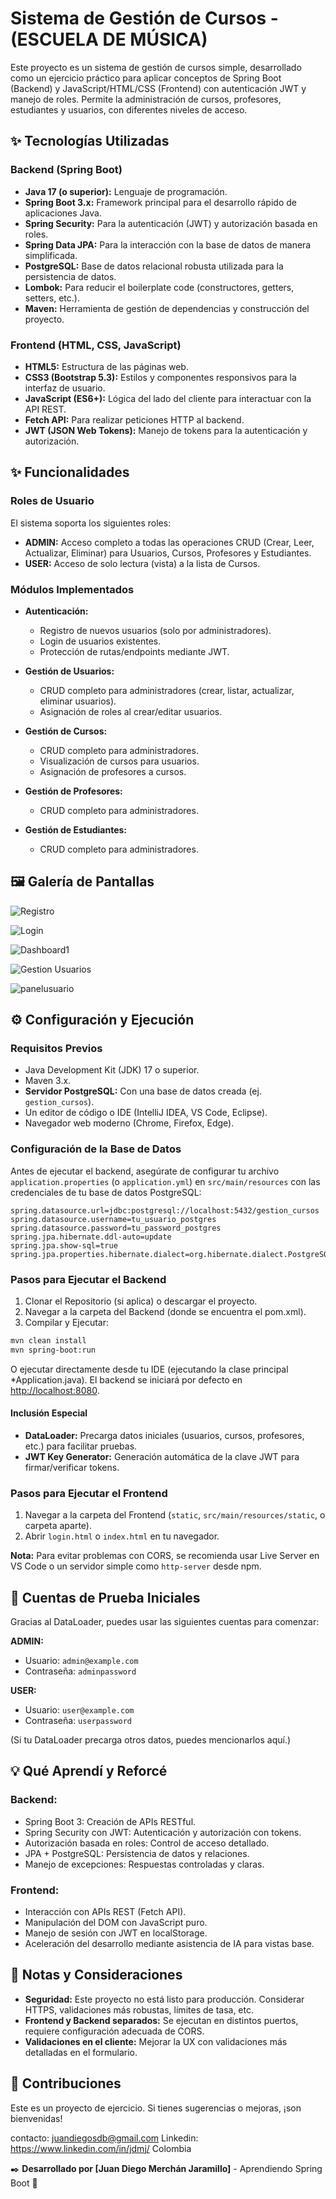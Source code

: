# Sistema de Gestión de Cursos - (ESCUELA DE MÚSICA)

Este proyecto es un sistema de gestión de cursos simple, desarrollado como un ejercicio práctico para aplicar conceptos de Spring Boot (Backend) y JavaScript/HTML/CSS (Frontend) con autenticación JWT y manejo de roles. Permite la administración de cursos, profesores, estudiantes y usuarios, con diferentes niveles de acceso.

## ✨ Tecnologías Utilizadas

### Backend (Spring Boot)

* **Java 17 (o superior):** Lenguaje de programación.
* **Spring Boot 3.x:** Framework principal para el desarrollo rápido de aplicaciones Java.
* **Spring Security:** Para la autenticación (JWT) y autorización basada en roles.
* **Spring Data JPA:** Para la interacción con la base de datos de manera simplificada.
* **PostgreSQL:** Base de datos relacional robusta utilizada para la persistencia de datos.
* **Lombok:** Para reducir el boilerplate code (constructores, getters, setters, etc.).
* **Maven:** Herramienta de gestión de dependencias y construcción del proyecto.

### Frontend (HTML, CSS, JavaScript)

* **HTML5:** Estructura de las páginas web.
* **CSS3 (Bootstrap 5.3):** Estilos y componentes responsivos para la interfaz de usuario.
* **JavaScript (ES6+):** Lógica del lado del cliente para interactuar con la API REST.
* **Fetch API:** Para realizar peticiones HTTP al backend.
* **JWT (JSON Web Tokens):** Manejo de tokens para la autenticación y autorización.

## ✨ Funcionalidades

### Roles de Usuario

El sistema soporta los siguientes roles:

* **ADMIN:** Acceso completo a todas las operaciones CRUD (Crear, Leer, Actualizar, Eliminar) para Usuarios, Cursos, Profesores y Estudiantes.
* **USER:** Acceso de solo lectura (vista) a la lista de Cursos.

### Módulos Implementados

* **Autenticación:**

    * Registro de nuevos usuarios (solo por administradores).
    * Login de usuarios existentes.
    * Protección de rutas/endpoints mediante JWT.
* **Gestión de Usuarios:**

    * CRUD completo para administradores (crear, listar, actualizar, eliminar usuarios).
    * Asignación de roles al crear/editar usuarios.
* **Gestión de Cursos:**

    * CRUD completo para administradores.
    * Visualización de cursos para usuarios.
    * Asignación de profesores a cursos.
* **Gestión de Profesores:**

    * CRUD completo para administradores.
* **Gestión de Estudiantes:**

    * CRUD completo para administradores.

## 🖼️ Galería de Pantallas

![Registro](imagenes/registro.png)

![Login](imagenes/login.png)  

![Dashboard1](imagenes/dashboardadmin.png)

![Gestion Usuarios](imagenes/gestionusuarios.png)

![panelusuario](imagenes/dashboardusuario.png)




## ⚙️ Configuración y Ejecución

### Requisitos Previos

* Java Development Kit (JDK) 17 o superior.
* Maven 3.x.
* **Servidor PostgreSQL:** Con una base de datos creada (ej. `gestion_cursos`).
* Un editor de código o IDE (IntelliJ IDEA, VS Code, Eclipse).
* Navegador web moderno (Chrome, Firefox, Edge).

### Configuración de la Base de Datos

Antes de ejecutar el backend, asegúrate de configurar tu archivo `application.properties` (o `application.yml`) en `src/main/resources` con las credenciales de tu base de datos PostgreSQL:

```properties
spring.datasource.url=jdbc:postgresql://localhost:5432/gestion_cursos
spring.datasource.username=tu_usuario_postgres
spring.datasource.password=tu_password_postgres
spring.jpa.hibernate.ddl-auto=update
spring.jpa.show-sql=true
spring.jpa.properties.hibernate.dialect=org.hibernate.dialect.PostgreSQLDialect
```

### Pasos para Ejecutar el Backend

1. Clonar el Repositorio (si aplica) o descargar el proyecto.
2. Navegar a la carpeta del Backend (donde se encuentra el pom.xml).
3. Compilar y Ejecutar:

```bash
mvn clean install
mvn spring-boot:run
```

O ejecutar directamente desde tu IDE (ejecutando la clase principal \*Application.java). El backend se iniciará por defecto en [http://localhost:8080](http://localhost:8080).

#### Inclusión Especial

* **DataLoader:** Precarga datos iniciales (usuarios, cursos, profesores, etc.) para facilitar pruebas.
* **JWT Key Generator:** Generación automática de la clave JWT para firmar/verificar tokens.

### Pasos para Ejecutar el Frontend

1. Navegar a la carpeta del Frontend (`static`, `src/main/resources/static`, o carpeta aparte).
2. Abrir `login.html` o `index.html` en tu navegador.

**Nota:** Para evitar problemas con CORS, se recomienda usar Live Server en VS Code o un servidor simple como `http-server` desde npm.

## 🔑 Cuentas de Prueba Iniciales

Gracias al DataLoader, puedes usar las siguientes cuentas para comenzar:

**ADMIN:**

* Usuario: `admin@example.com`
* Contraseña: `adminpassword`

**USER:**

* Usuario: `user@example.com`
* Contraseña: `userpassword`

(Si tu DataLoader precarga otros datos, puedes mencionarlos aquí.)

## 💡 Qué Aprendí y Reforcé

### Backend:

* Spring Boot 3: Creación de APIs RESTful.
* Spring Security con JWT: Autenticación y autorización con tokens.
* Autorización basada en roles: Control de acceso detallado.
* JPA + PostgreSQL: Persistencia de datos y relaciones.
* Manejo de excepciones: Respuestas controladas y claras.

### Frontend:

* Interacción con APIs REST (Fetch API).
* Manipulación del DOM con JavaScript puro.
* Manejo de sesión con JWT en localStorage.
* Aceleración del desarrollo mediante asistencia de IA para vistas base.

## 🚧 Notas y Consideraciones

* **Seguridad:** Este proyecto no está listo para producción. Considerar HTTPS, validaciones más robustas, límites de tasa, etc.
* **Frontend y Backend separados:** Se ejecutan en distintos puertos, requiere configuración adecuada de CORS.
* **Validaciones en el cliente:** Mejorar la UX con validaciones más detalladas en el formulario.

## 🤝 Contribuciones

Este es un proyecto de ejercicio. Si tienes sugerencias o mejoras, ¡son bienvenidas!

contacto: juandiegosdb@gmail.com
Linkedin: https://www.linkedin.com/in/jdmj/
Colombia

✒️ **Desarrollado por [Juan Diego Merchán Jaramillo]** - Aprendiendo Spring Boot 🚀
